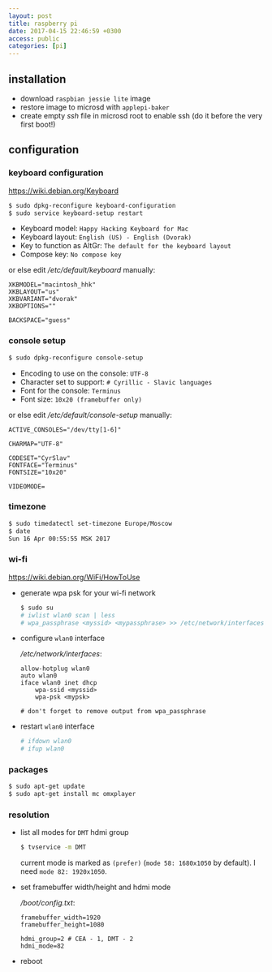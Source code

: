 ```yaml
---
layout: post
title: raspberry pi
date: 2017-04-15 22:46:59 +0300
access: public
categories: [pi]
---
```


<!-- more -->

## installation

- download `raspbian jessie lite` image
- restore image to microsd with `applepi-baker`
- create empty _ssh_ file in microsd root to enable ssh
  (do it before the very first boot!)

## configuration

### keyboard configuration

<https://wiki.debian.org/Keyboard>

```sh
$ sudo dpkg-reconfigure keyboard-configuration
$ sudo service keyboard-setup restart
```

- Keyboard model: `Happy Hacking Keyboard for Mac`
- Keyboard layout: `English (US) - English (Dvorak)`
- Key to function as AltGr: `The default for the keyboard layout`
- Compose key: `No compose key`

or else edit _/etc/default/keyboard_ manually:

```config
XKBMODEL="macintosh_hhk"
XKBLAYOUT="us"
XKBVARIANT="dvorak"
XKBOPTIONS=""

BACKSPACE="guess"
```

### console setup

```sh
$ sudo dpkg-reconfigure console-setup
```

- Encoding to use on the console: `UTF-8`
- Character set to support: `# Cyrillic - Slavic languages`
- Font for the console: `Terminus`
- Font size: `10x20 (framebuffer only)`

or else edit _/etc/default/console-setup_ manually:

```config
ACTIVE_CONSOLES="/dev/tty[1-6]"

CHARMAP="UTF-8"

CODESET="CyrSlav"
FONTFACE="Terminus"
FONTSIZE="10x20"

VIDEOMODE=
```

### timezone

```sh
$ sudo timedatectl set-timezone Europe/Moscow
$ date
Sun 16 Apr 00:55:55 MSK 2017
```

### wi-fi

<https://wiki.debian.org/WiFi/HowToUse>

- generate wpa psk for your wi-fi network

  ```sh
  $ sudo su
  # iwlist wlan0 scan | less
  # wpa_passphrase <myssid> <mypassphrase> >> /etc/network/interfaces
  ```

- configure `wlan0` interface

  _/etc/network/interfaces_:

  ```config
  allow-hotplug wlan0
  auto wlan0
  iface wlan0 inet dhcp
      wpa-ssid <myssid>
      wpa-psk <mypsk>

  # don't forget to remove output from wpa_passphrase
  ```

- restart `wlan0` interface

  ```sh
  # ifdown wlan0
  # ifup wlan0
  ```

### packages

```sh
$ sudo apt-get update
$ sudo apt-get install mc omxplayer
```

### resolution

- list all modes for `DMT` hdmi group

  ```sh
  $ tvservice -m DMT
  ```

  current mode is marked as `(prefer)` (`mode 58: 1680x1050` by default).
  I need `mode 82: 1920x1050`.

- set framebuffer width/height and hdmi mode

  _/boot/config.txt_:

  ```config
  framebuffer_width=1920
  framebuffer_height=1080

  hdmi_group=2 # CEA - 1, DMT - 2
  hdmi_mode=82
  ```

- reboot
